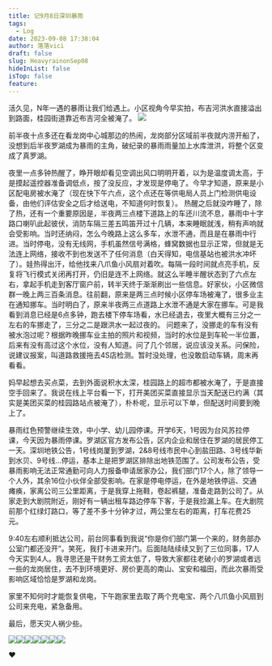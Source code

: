 ```yaml
---
title: 记9月8日深圳暴雨
tags:
  - Log
date: 2023-09-08 17:38:04
author: 落落vici
draft: false
slug: HeavyrainonSep08
hideInList: false
isTop: false
feature:
---
```

活久见，N年一遇的暴雨让我们给遇上。小区视角今早实拍，布吉河洪水直接溢出到路面，桂园街道靠近布吉河全被淹了。 
![](https://raw.githubusercontent.com/cosine00/Image/main/202309081808924.jpg)

前半夜十点多还在看龙岗中心城那边的热闹，龙岗部分区域前半夜就内涝开船了，没想到后半夜罗湖成为暴雨的主角，破纪录的暴雨雨量加上水库泄洪，将整个区变成了真罗湖。

夜里一点多钟热醒了，睁开眼却看见空调出风口明明开着，以为是温度调太高，于是摸起遥控器准备调低点，按了没反应，才发现是停电了。今早才知道，原来是小区配电房被水淹了（现在快下午六点，这个点还在等供电局人员上门检测供电设备，由他们评估安全之后才给送电，不知道何时恢复）。 热醒之后就没咋睡了，除了热，还有一个重要原因是，半夜两三点楼下道路上的车还川流不息，暴雨中十字路口喇叭此起彼伏，消防车隔三差五鸣笛开过十几辆，本来睡眠就浅，稍有声响就会受影响。当时还纳闷，怎么今晚路上这么多车，水泄不通，而且是在暴雨中行进。当时停电，没有无线网，手机虽然信号满格，蜂窝数据也显示正常，但就是无法连上网络，接收不到也发送不了任何消息（白天得知，电信基站也被洪水冲坏了）。娃热得出汗，给他找来八爪鱼小风扇对着吹。每隔一段时间就点亮手机，反复将飞行模式关闭再打开，仍旧是连不上网络。就这么半睡半醒状态到了六点左右，拿起手机走到客厅窗户前，转半天终于渐渐刷出一些信息。好家伙，小区微信群一晚上两三百条消息。往前翻，原来是两三点时候小区停车场被淹了，很多业主在通知挪车。当时明白了，原来半夜两三点道路上水泄不通是大家在挪车。可是我看到消息已经是6点多钟，跑去楼下停车场看，水已经退去，夜里大概有三分之一左右的车挪走了，三分之二是跟洪水一起过夜的。 问题来了，没挪走的车有没有被水泡过呢？根据昨晚挪车业主拍的照片和视频，当时的水位是到车轮一半位置，后来有没有高过这个水位，没有人知道。问了几个邻居，说应该没关系。问保险，说建议报案，叫道路救援拖去4S店检测。暂时没处理，也没敢启动车辆，周末再看看。

妈早起想去买点菜，去到外面说积水太深，桂园路上的超市都被水淹了，于是直接空手回来了。我说在线上平台看一下，打开美团买菜直接显示当天配送已约满（其实是美团买菜的桂园路站点被淹了），朴朴呢，显示可以下单，但配送时间要到晚上了。

暴雨红色预警继续生效，中小学、幼儿园停课。开学6天，1号因为台风苏拉停课，今天因为暴雨停课。罗湖区官方发布公告，区内企业和居住在罗湖的居民停工一天。深圳地铁公告，1号线岗厦到罗湖，2&8号线市民中心到盐田路、3号线华新到水贝、9号线...停运，基本上是把罗湖区排除出地铁范围了。公司发布公告，受暴雨影响无法正常通勤可向人力报备申请居家办公，我们部门17个人，除了领导一个人外，其余16位小伙伴全部受影响。在家是停电停运，在外是地铁停运、交通瘫痪，家离公司三公里距离，于是我穿上拖鞋，卷起裤腿，准备走路到公司了。从家走到大剧院附近，刚好有一辆出租车路边停车下客，于是我捡漏上车。在大剧院前那个红绿灯路口，等了差不多十分钟才过，两公里左右的距离，打车花费25元。

9:40左右顺利抵达公司，前台同事看到我说“你是你们部门第一个来的，财务部办公室门都还没开”。笑死，我打卡进来开门。后面陆陆续续又到了三位同事，17人今天实到4人。我寻思还是干财务工资太低了，导致大家都往老破小的罗湖或者远一些的龙岗居住，去不到环境更好、房价更高的南山、宝安和福田，而此次暴雨受影响区域恰恰是罗湖和龙岗。

家里不知何时才能恢复供电，下午跑家里去取了两个充电宝、两个八爪鱼小风扇到公司来充电，紧急备用。

最后，愿天灾人祸少些。

![](https://raw.githubusercontent.com/cosine00/Image/main/202309081808926.jpg)![](https://raw.githubusercontent.com/cosine00/Image/main/202309081808927.jpg)![](https://raw.githubusercontent.com/cosine00/Image/main/202309081808928.jpg)![](https://raw.githubusercontent.com/cosine00/Image/main/202309081808929.jpg)![](https://raw.githubusercontent.com/cosine00/Image/main/202309081808930.jpg)![](https://raw.githubusercontent.com/cosine00/Image/main/202309081808931.jpg)![](https://raw.githubusercontent.com/cosine00/Image/main/202309081808932.jpg)



❤